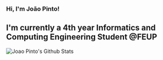 ### Hi, I'm João Pinto!

## I'm currently a 4th year Informatics and Computing Engineering Student @FEUP 
<!--
**joaorenatopinto/joaorenatopinto** is a ✨ _special_ ✨ repository because its `README.md` (this file) appears on your GitHub profile.

Here are some ideas to get you started:

- 🔭 I’m currently working on ...
- 🌱 I’m currently learning ...
- 👯 I’m looking to collaborate on ...
- 🤔 I’m looking for help with ...
- 💬 Ask me about ...
- 📫 How to reach me: ...
- 😄 Pronouns: ...
- ⚡ Fun fact: ...

<img align="left" alt="Joao Pinto's Top Languages" src="https://github-readme-stats.vercel.app/api/top-langs/?username=joaorenatopinto&theme=dark")/>
-->


<img align="left" alt="Joao Pinto's Github Stats" src="https://github-readme-stats.vercel.app/api?username=joaorenatopinto&show_icons=true&hide_border=true&theme=dark" />
